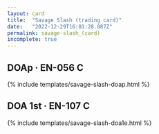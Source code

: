 ```yaml
---
layout: card
title:  "Savage Slash (trading card)"
date:   "2022-12-29T16:01:28.087Z"
permalink: savage-slash_(card)
incomplete: true
---
```


## DOAp &middot; EN-056 C

{% include templates/savage-slash-doap.html %}


## DOA 1st &middot; EN-107 C

{% include templates/savage-slash-doa1e.html %}
